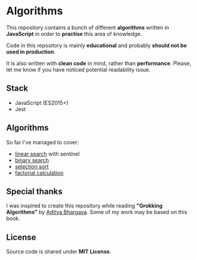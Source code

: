 # Algorithms
This repository contains a bunch of different **algorithms** written in **JavaScript** in order to **practise** this area of knowledge.

Code in this repository is mainly **educational** and probably **should not be used in production**.

It is also written with **clean code** in mind, rather than **performance**. Please, let me know if you have noticed potential readability issue.

## Stack
- JavaScript (ES2015+)
- Jest

## Algorithms
So far I've managed to cover:
- [linear search](https://en.wikipedia.org/wiki/Linear_search) with sentinel
- [binary search](https://en.wikipedia.org/wiki/Binary_search_algorithm)
- [selection sort](https://en.wikipedia.org/wiki/Selection_sort)
- [factorial calculation](https://en.wikipedia.org/wiki/Factorial)

## Special thanks
I was inspired to create this repository while reading **"Grokking Algorithms"** by [Aditya Bhargava](https://github.com/egonSchiele).
Some of my work may be based on this book.

## License
Source code is shared under **MIT License**.